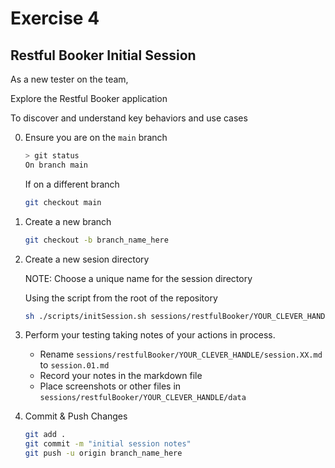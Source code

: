 # Exercise 4

## Restful Booker Initial Session

As a new tester on the team,

Explore the Restful Booker application

To discover and understand key behaviors and use cases

0. Ensure you are on the `main` branch

    ```sh
    > git status 
    On branch main
    ```

    If on a different branch

    ```sh
    git checkout main
    ```

1. Create a new branch

    ```sh
    git checkout -b branch_name_here
    ```

2. Create a new sesion directory
    
    NOTE: Choose a unique name for the session directory

    Using the script from the root of the repository

    ```bash
    sh ./scripts/initSession.sh sessions/restfulBooker/YOUR_CLEVER_HANDLE
    ```

3. Perform your testing taking notes of your actions in process.
    - Rename  `sessions/restfulBooker/YOUR_CLEVER_HANDLE/session.XX.md` to `session.01.md`
    - Record your notes in the markdown file
    - Place screenshots or other files in `sessions/restfulBooker/YOUR_CLEVER_HANDLE/data`

4. Commit & Push Changes

    ```bash
    git add .
    git commit -m "initial session notes"
    git push -u origin branch_name_here
    ```
